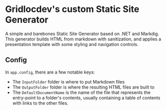 # Gridlocdev's custom Static Site Generator

A simple and barebones Static Site Generator based on .NET and Markdig. This generator builds HTML from markdown with sanitization, and applies a presentation template with some styling and navigation controls.

## Config

In `app.config`, there are a few notable keys:

- The `InputFolder` folder is where to put Markdown files
- The `OutputFolder` folder is where the resulting HTML files are built to
- The `DefaultDocumentName` is the name of the file that represents the entry-point to a folder's contents, usually containing a table of contents with links to the other files.
